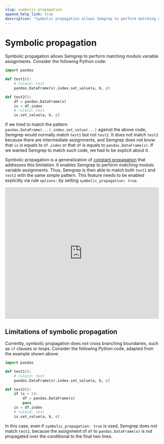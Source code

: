 ```yaml
---
slug: symbolic-propagation
append_help_link: true
description: "Symbolic propagation allows Semgrep to perform matching modulo variable assignments."
---
```


# Symbolic propagation

Symbolic propagation allows Semgrep to perform matching modulo variable assignments. Consider the following Python code:

```python
import pandas

def test1():
    # ruleid: test
    pandas.DataFrame(x).index.set_value(a, b, c)

def test2():
    df = pandas.DataFrame(x)
    ix = df.index
    # ruleid: test
    ix.set_value(a, b, c)
```

If we tried to match the pattern `pandas.DataFrame(...).index.set_value(...)` against the above code, Semgrep would normally match `test1` but not `test2`. It does not match `test2` because there are intermediate assignments, and Semgrep does not know that `ix` is equals to `df.index` or that `df` is equals to `pandas.DataFrame(x)`. If we wanted Semgrep to match such code, we had to be explicit about it.

Symbolic propagation is a generalization of [constant propagation](/writing-rules/data-flow/constant-propagation) that addresses this limitation. It enables Semgrep to perform matching modulo variable assignments. Thus, Semgrep is then able to match both `test1` and `test2` with the same simple pattern. This feature needs to be enabled explicitly via rule `options:` by setting `symbolic_propagation: true`.

<iframe src="https://semgrep.dev/embed/editor?snippet=JeBP" border="0" frameBorder="0" width="100%" height="432"></iframe>

## Limitations of symbolic propagation

Currently, symbolic propagation does not cross branching boundaries, such as `if` clauses or loops. Consider the following Python code, adapted from the example shown above:

```python
import pandas

def test1():
    # ruleid: test
    pandas.DataFrame(x).index.set_value(a, b, c)

def test2():
    if (x < 5):
        df = pandas.DataFrame(x)
        pass
    ix = df.index
    # ruleid: test
    ix.set_value(a, b, c)
```

In this case, even if `symbolic_propagation: true` is used, Semgrep does not match `test2`, because the assignment of `df` to `pandas.DataFrame(x)` is not propagated over the conditional to the final two lines.
